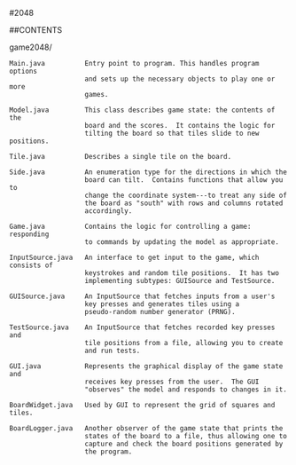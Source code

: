 #2048

##CONTENTS


game2048/

    Main.java          Entry point to program. This handles program options
                       and sets up the necessary objects to play one or more
                       games.

    Model.java         This class describes game state: the contents of the
                       board and the scores.  It contains the logic for
                       tilting the board so that tiles slide to new positions.

    Tile.java          Describes a single tile on the board.

    Side.java          An enumeration type for the directions in which the
                       board can tilt.  Contains functions that allow you to
                       change the coordinate system---to treat any side of
                       the board as "south" with rows and columns rotated
                       accordingly.

    Game.java          Contains the logic for controlling a game: responding
                       to commands by updating the model as appropriate.

    InputSource.java   An interface to get input to the game, which consists of
                       keystrokes and random tile positions.  It has two
                       implementing subtypes: GUISource and TestSource.

    GUISource.java     An InputSource that fetches inputs from a user's
                       key presses and generates tiles using a
                       pseudo-random number generator (PRNG).

    TestSource.java    An InputSource that fetches recorded key presses and
                       tile positions from a file, allowing you to create
                       and run tests.

    GUI.java           Represents the graphical display of the game state and
                       receives key presses from the user.  The GUI
                       "observes" the model and responds to changes in it.

    BoardWidget.java   Used by GUI to represent the grid of squares and tiles.

    BoardLogger.java   Another observer of the game state that prints the
                       states of the board to a file, thus allowing one to
                       capture and check the board positions generated by
                       the program.
